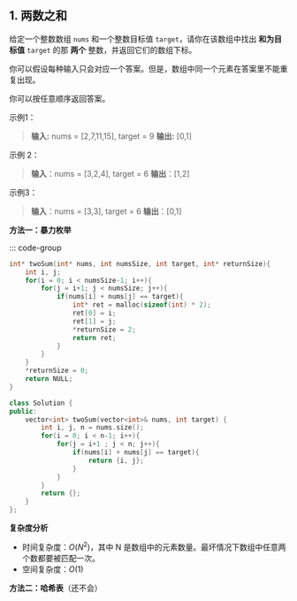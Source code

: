 ## 1. 两数之和
给定一个整数数组 `nums` 和一个整数目标值 `target`，请你在该数组中找出 **和为目标值** `target`  的那 **两个** 整数，并返回它们的数组下标。

你可以假设每种输入只会对应一个答案。但是，数组中同一个元素在答案里不能重复出现。

你可以按任意顺序返回答案。

示例1：
> **输入:** nums = [2,7,11,15], target = 9
**输出:** [0,1]

示例 2：
> **输入**：nums = [3,2,4], target = 6
**输出**：[1,2]

示例3：
> **输入**：nums = [3,3], target = 6
**输出**：[0,1]

**方法一：暴力枚举**

::: code-group

```c
int* twoSum(int* nums, int numsSize, int target, int* returnSize){
    int i, j;
    for(i = 0; i < numsSize-1; i++){
        for(j = i+1; j < numsSize; j++){
            if(nums[i] + nums[j] == target){
                int* ret = malloc(sizeof(int) * 2);
                ret[0] = i;
                ret[1] = j;
                *returnSize = 2;
                return ret;
            }
        }
    }
    *returnSize = 0;
    return NULL;
}
```

```c++
class Solution {
public:
    vector<int> twoSum(vector<int>& nums, int target) {
        int i, j, n = nums.size();
        for(i = 0; i < n-1; i++){
            for(j = i+1 ; j < n; j++){
                if(nums[i] + nums[j] == target){
                    return {i, j};
                }
            }
        }
        return {};
    }
};
```

**复杂度分析**
- 时间复杂度：$O(N^2)$，其中 N 是数组中的元素数量。最坏情况下数组中任意两个数都要被匹配一次。
- 空间复杂度：$O(1)$

**方法二：哈希表**（还不会）
